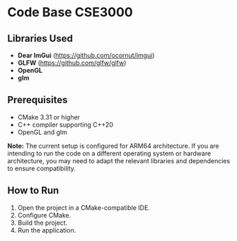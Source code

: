 # Code Base CSE3000
## Libraries Used

- **Dear ImGui** (https://github.com/ocornut/imgui)
- **GLFW** (https://github.com/glfw/glfw)
- **OpenGL** 
- **glm**

## Prerequisites
- CMake 3.31 or higher
- C++ compiler supporting C++20
- OpenGL and glm

**Note:** The current setup is configured for ARM64 architecture. If you are intending to run the code on a different operating system or hardware architecture, you may need to adapt the relevant libraries and dependencies to ensure compatibility.

## How to Run

1. Open the project in a CMake-compatible IDE.
2. Configure CMake.
3. Build the project.
4. Run the application.
